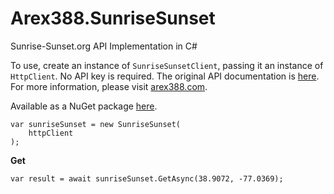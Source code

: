 ﻿# Arex388.SunriseSunset

Sunrise-Sunset.org API Implementation in C#

To use, create an instance of `SunriseSunsetClient`, passing it an instance of `HttpClient`. No API key is required. The original API documentation is [here][0]. For more information, please visit [arex388.com][1].

Available as a NuGet package [here][2].

    var sunriseSunset = new SunriseSunset(
        httpClient
    );

**Get**

    var result = await sunriseSunset.GetAsync(38.9072, -77.0369);

[0]:https://sunrise-sunset.org/api
[1]:https://arex388.com
[2]:https://www.nuget.org/packages/Arex388.SunriseSunset